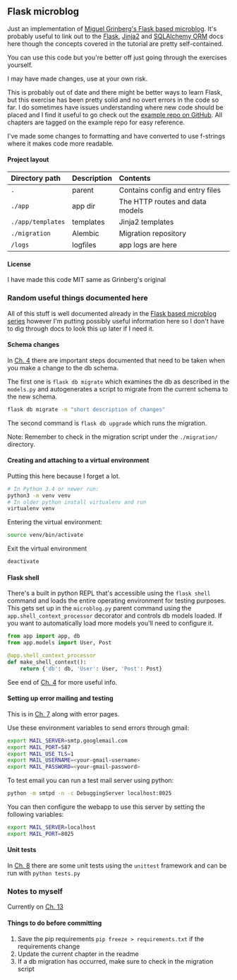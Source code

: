 ## Flask microblog

Just an implementation of [Miguel Grinberg's Flask based microblog](https://blog.miguelgrinberg.com/post/the-flask-mega-tutorial-part-i-hello-world).
It's probably useful to link out to the [Flask](https://flask.palletsprojects.com/en/1.1.x/), [Jinja2](https://jinja.palletsprojects.com/en/2.11.x/) and [SQLAlchemy ORM](https://docs.sqlalchemy.org/en/13/) docs here though the concepts covered in the tutorial are pretty self-contained.

You can use this code but you're better off just going through the exercises yourself. 

I may have made changes, use at your own risk.

This is probably out of date and there might be better ways to learn Flask, but
this exercise has been pretty solid and no overt errors in the code so far. I
do sometimes have issues understanding where new code should be placed and I
find it useful to go check out the [example repo on GitHub](https://github.com/miguelgrinberg/microblog).
All chapters are tagged on the example repo for easy reference.

I've made some changes to formatting and have converted to use f-strings where
it makes code more readable.

#### Project layout
|Directory path    |Description|Contents |
|:-----------------|:----------|:-------------|
|`.`               | parent    | Contains config and entry files |
|`./app`           | app dir   | The HTTP routes and data models |
|`./app/templates` | templates | Jinja2 templates |
|`./migration`     | Alembic   | Migration repository |
|`/logs`           | logfiles  | app logs are here |

#### License
I have made this code MIT same as Grinberg's original 


### Random useful things documented here

All of this stuff is well documented already in the [Flask based microblog series](https://blog.miguelgrinberg.com/post/the-flask-mega-tutorial-part-i-hello-world)
however I'm putting possibly useful information here so I don't have to
dig through docs to look this up later if I need it.


#### Schema changes

In [Ch. 4](https://blog.miguelgrinberg.com/post/the-flask-mega-tutorial-part-iv-database) there are important
steps documented that need to be taken when you make a change to the db schema.

The first one is `flask db migrate` which examines the db as described in the
`models.py` and autogenerates a script to migrate from the current schema to
the new schema.  

```bash
flask db migrate -m "short description of changes"
```

The second command is `flask db upgrade` which runs the migration.

Note: Remember to check in the migration script under the `./migration/`
directory.

#### Creating and attaching to a virtual environment
Putting this here because I forget a lot.
```bash
# In Python 3.4 or newer run:
python3 -m venv venv
# In older python install virtualenv and run
virtualenv venv
```
Entering the virtual environment:
```bash
source venv/bin/activate
```
Exit the virtual environment
```bash
deactivate
```

#### Flask shell
There's a built in python REPL that's accessible using the `flask shell`
command and loads the entire operating environment for testing purposes.
This gets set up in the `microblog.py` parent command using the `app.shell_context_processor`
decorator and controls db models loaded.  If you want to automatically load
more models you'll need to configure it.

```python
from app import app, db
from app.models import User, Post

@app.shell_context_processor
def make_shell_context():
    return {'db': db, 'User': User, 'Post': Post}
```

See end of [Ch. 4](https://blog.miguelgrinberg.com/post/the-flask-mega-tutorial-part-iv-database)
for more useful info.

#### Setting up error mailing and testing

This is in [Ch. 7](https://blog.miguelgrinberg.com/post/the-flask-mega-tutorial-part-vii-error-handling) along with error pages.

Use these environment variables to send errors through gmail:
```bash
export MAIL_SERVER=smtp.googlemail.com
export MAIL_PORT=587
export MAIL_USE_TLS=1
export MAIL_USERNAME=<your-gmail-username>
export MAIL_PASSWORD=<your-gmail-password>
```

To test email you can run a test mail server using python:

```bash
python -m smtpd -n -c DebuggingServer localhost:8025
```

You can then configure the webapp to use this server by setting the following
variables:
```bash
export MAIL_SERVER=localhost
export MAIL_PORT=8025
```

#### Unit tests
In [Ch. 8](https://blog.miguelgrinberg.com/post/the-flask-mega-tutorial-part-viii-followers/page/0#comments)
there are some unit tests using the `unittest` framework and can be run with `python tests.py`

### Notes to myself

Currently on [Ch. 13](https://blog.miguelgrinberg.com/post/the-flask-mega-tutorial-part-xiii-i18n-and-l10n)

#### Things to do before committing

1. Save the pip requirements `pip freeze > requirements.txt` if the requirements
   change
2. Update the current chapter in the readme
3. If a db migration has occurred, make sure to check in the migration script

